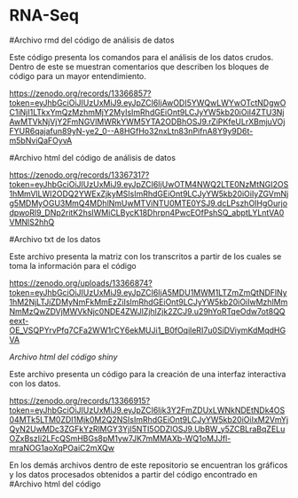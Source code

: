 # RNA-Seq

#Archivo rmd del código de análisis de datos

Este código presenta los comandos para el análisis de los datos crudos. Dentro de este se muestran comentarios que describen los bloques de código para un mayor entendimiento.

https://zenodo.org/records/13366857?token=eyJhbGciOiJIUzUxMiJ9.eyJpZCI6IjAwODI5YWQwLWYwOTctNDgwOC1iNjI1LTkxYmQzMzhmMjY2MyIsImRhdGEiOnt9LCJyYW5kb20iOiI4ZTU3NjAwMTVkNjVjY2FmNGVlMWRkYWM5YTA2ODBhOSJ9.rZiPKfeULrXBmjuVOjFYUR6qajafun89yN-ye2_0--A8HGfHo32nxLtn83nPifnA8Y9y9D6t-m5bNviQaFOyvA

#Archivo html del código de análisis de datos

https://zenodo.org/records/13367317?token=eyJhbGciOiJIUzUxMiJ9.eyJpZCI6IjUwOTM4NWQ2LTE0NzMtNGI2OS1hMmVlLWI2ODQ2YWExZjkyMSIsImRhdGEiOnt9LCJyYW5kb20iOiIyZGVmNjg5MDMyOGU3MmQ4MDhlNmUwMTViNTU0MTE0YSJ9.dcLPszhOIHgOurjodpwoRl9_DNp2ritK2hsIWMiCLBycK18Dhrpn4PwcEOfPshSQ_abptLYLntVA0VMNlS2hhQ

#Archivo txt de los datos

Este archivo presenta la matriz con los transcritos a partir de los cuales se toma la información para el código


https://zenodo.org/uploads/13366874?token=eyJhbGciOiJIUzUxMiJ9.eyJpZCI6IjA5MDU1MWM1LTZmZmQtNDFlNy1hM2NjLTJiZDMyNmFkMmEzZiIsImRhdGEiOnt9LCJyYW5kb20iOiIwMzhlMmNmMzQwZDVjMWVkNjc0NDE4ZWJlZjhlZjk2ZCJ9.u29hYoRTqeOdw7ot8QQeext-OE_VSQPYrvPfq7CFa2WW1rCY6ekMUJi1_B0fOqileRI7u0SiDViymKdMqdHGVA

*Archivo html del código shiny*

Este archivo presenta un código para la creación de una interfaz interactiva con los datos.

https://zenodo.org/records/13366915?token=eyJhbGciOiJIUzUxMiJ9.eyJpZCI6Ijk3Y2FmZDUxLWNkNDEtNDk4OS04MTk5LTM0ZDI1Mjk0M2Q2NSIsImRhdGEiOnt9LCJyYW5kb20iOiIxM2VmYjQyN2UwMDc3ZGFkYzRlMGY3YjI5NTI5ODZlOSJ9.UbBW_y5ZCBLraBqZELuOZxBszIi2LFcQSmHBGs8pM1yw7JK7mMMAXb-WQ1oMJJfl-mraNOG1aoXqPOaiC2mXQw

En los demás archivos dentro de este repositorio se encuentran los gráficos y los datos procesados obtenidos a partir del código encontrado  en #Archivo html del código
